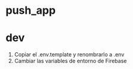 # push_app

# dev

1. Copiar el .env.template  y renombrarlo a .env
2. Cambiar las variables de entorno de Firebase